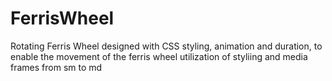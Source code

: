 # FerrisWheel
Rotating Ferris Wheel designed with CSS styling, animation and duration, to enable the movement of the ferris wheel utilization of styliing and media frames from sm to md
